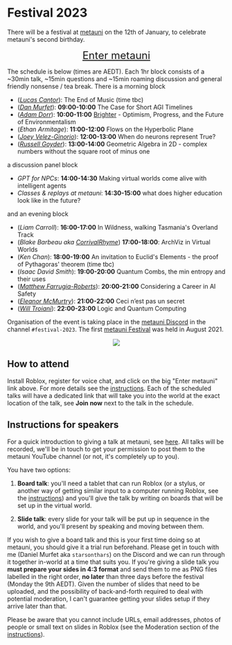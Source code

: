 # Festival 2023

There will be a festival at [metauni](https://www.metauni.org) on the 12th of January, to celebrate metauni's second birthday.

<p align="center">
  <span style="font-size:x-large;"><a target="_blank" href="https://www.roblox.com/games/8165217582/The-Rising-Sea">Enter metauni</a></span>
</p>

The schedule is below (times are AEDT). Each 1hr block consists of a ~30min talk, ~15min questions and ~15min roaming discussion and general friendly nonsense / tea break. There is a morning block

* (*[Lucas Cantor](https://www.lucascantormusic.com)*): The End of Music (time tbc)
* (*[Dan Murfet](http://therisingsea.org)*): **09:00-10:00** The Case for Short AGI Timelines
* (*[Adam Dorr](https://adamdorr.com)*): **10:00-11:00** [Brighter](https://a.co/d/aNprf06) - Optimism, Progress, and the Future of Environmentalism
* (*Ethan Armitage*): **11:00-12:00** Flows on the Hyperbolic Plane
* (*[Joey Velez-Ginorio](https://www.seas.upenn.edu/~joeyv/)*): **12:00-13:00** When do neurons represent True?
* (*[Russell Goyder](https://www.linkedin.com/in/russell-goyder/)*): **13:00-14:00** Geometric Algebra in 2D - complex numbers without the square root of minus one

a discussion panel block

* *GPT for NPCs*: **14:00-14:30** Making virtual worlds come alive with intelligent agents
* *Classes & replays at metauni*: **14:30-15:00** what does higher education look like in the future?

and an evening block

* (*Liam Carroll*): **16:00-17:00** In Wildness, walking Tasmania's Overland Track
* (*Blake Barbeau aka [CorrivalRhyme](https://twitter.com/CorrivalRhyme)*) **17:00-18:00**: ArchViz in Virtual Worlds
* (*Ken Chan*): **18:00-19:00** An invitation to Euclid's Elements - the proof of Pythagoras' theorem (time tbc)
* (*Isaac David Smith*): **19:00-20:00** Quantum Combs, the min entropy and their uses
* (*[Matthew Farrugia-Roberts](https://far.in.net)*): **20:00-21:00** Considering a Career in AI Safety
* (*[Eleanor McMurtry](https://lnor.net)*): **21:00-22:00** Ceci n’est pas un secret
* (*[Will Troiani](https://williamtroiani.github.io)*): **22:00-23:00** Logic and Quantum Computing

Organisation of the event is taking place in the [metauni Discord](https://discord.gg/9yBaAxPSK8) in the channel `#festival-2023`. The first [metauni Festival](https://metauni.org/posts/festival/festival) was held in August 2021.

<p align="center">
<img src="https://user-images.githubusercontent.com/320329/201472401-d4fa2fc7-e83d-4958-9585-a1f8c5f96948.png">
</p>

## How to attend

Install Roblox, register for voice chat, and click on the big "Enter metauni" link above. For more details see the [instructions](https://metauni.org/posts/instructions/instructions). Each of the scheduled talks will have a dedicated link that will take you into the world at the exact location of the talk, see **Join now** next to the talk in the schedule.

## Instructions for speakers

For a quick introduction to giving a talk at metauni, see [here](https://metauni.org/posts/instructions/instructions-admin). All talks will be recorded, we'll be in touch to get your permission to post them to the metauni YouTube channel (or not, it's completely up to you).

You have two options:

1. **Board talk**: you'll need a tablet that can run Roblox (or a stylus, or another way of getting similar input to a computer running Roblox, see the [instructions](https://metauni.org/posts/instructions/instructions)) and you'll give the talk by writing on boards that will be set up in the virtual world.

2. **Slide talk**: every slide for your talk will be put up in sequence in the world, and you'll present by speaking and moving between them.

If you wish to give a board talk and this is your first time doing so at metauni, you should give it a trial run beforehand. Please get in touch with me (Daniel Murfet aka `starsonthars`) on the Discord and we can run through it together in-world at a time that suits you. If you're giving a slide talk you **must prepare your sides in 4:3 format** and send them to me as PNG files labelled in the right order, **no later** than three days before the festival (Monday the 9th AEDT). Given the number of slides that need to be uploaded, and the possibility of back-and-forth required to deal with potential moderation, I can't guarantee getting your slides setup if they arrive later than that.

Please be aware that you cannot include URLs, email addresses, photos of people or small text on slides in Roblox (see the Moderation section of the [instructions](https://metauni.org/posts/instructions/instructions-admin)).
